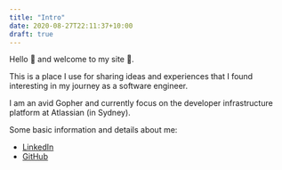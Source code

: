 ```yaml
---
title: "Intro"
date: 2020-08-27T22:11:37+10:00
draft: true
---
```


Hello 👋 and welcome to my site 🙂.

This is a place I use for sharing ideas and experiences that I found interesting in my journey as a software engineer.

I am an avid Gopher and currently focus on the developer infrastructure platform at Atlassian (in Sydney).

Some basic information and details about me:
* [LinkedIn](https://www.linkedin.com/in/bsoubachov/)
* [GitHub](https://github.com/boyan-soubachov)

